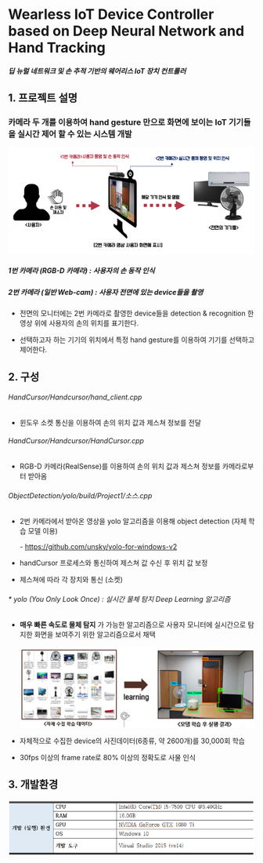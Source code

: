 # Wearless IoT Device Controller based on Deep Neural Network and Hand Tracking

##### 딥 뉴럴 네트워크 및 손 추적 기반의 웨어리스 IoT 장치 컨트롤러



## 1. 프로젝트 설명 

### 카메라 두 개를 이용하여 hand gesture 만으로 화면에 보이는 IoT 기기들을 실시간 제어 할 수 있는 시스템 개발

![system](./images/system.png)

 ##### 1번 카메라 (RGB-D 카메라) : 사용자의 손 동작 인식

 ##### 2번 카메라 (일반 Web-cam) : 사용자 전면에 있는 device들을 촬영

 - 전면의 모니터에는 2번 카메라로 촬영한 device들을 detection & recognition 한 영상 위에 사용자의 손의 위치를 표기한다. 

 - 선택하고자 하는 기기의 위치에서 특정 hand gesture를 이용하여 기기를 선택하고 제어한다. 

## 2. 구성

###### HandCursor/Handcursor/hand_client.cpp 

- 윈도우 소켓 통신을 이용하여 손의 위치 값과 제스쳐 정보를 전달

###### HandCursor/Handcursor/HandCursor.cpp

- RGB-D 카메라(RealSense)를 이용하여 손의 위치 값과 제스쳐 정보를 카메라로부터 받아옴 

###### ObjectDetection/yolo/build/Project1/소스.cpp 

- 2번 카메라에서 받아온 영상을 yolo 알고리즘을 이용해 object detection (자체 학습 모델 이용)

   \-  https://github.com/unsky/yolo-for-windows-v2

- handCursor 프로세스와 통신하여 제스쳐 값 수신 후 위치 값 보정 

- 제스쳐에 따라 각 장치와 통신 (소켓)

######  \* yolo (You Only Look Once) : 실시간 물체 탐지 Deep Learning 알고리즘 

- **매우 빠른 속도로 물체 탐지** 가 가능한 알고리즘으로 사용자 모니터에 실시간으로 탐지한 화면을 보여주기 위한 알고리즘으로서 채택 

  ![yolo](./images/yolo.png)

- 자체적으로 수집한 device의 사진데이터(6종류, 약 2600개)를 30,000회 학습 
- 30fps 이상의 frame rate로 80% 이상의 정확도로 사물 인식

## 3. 개발환경

![env](./images/env.png)

